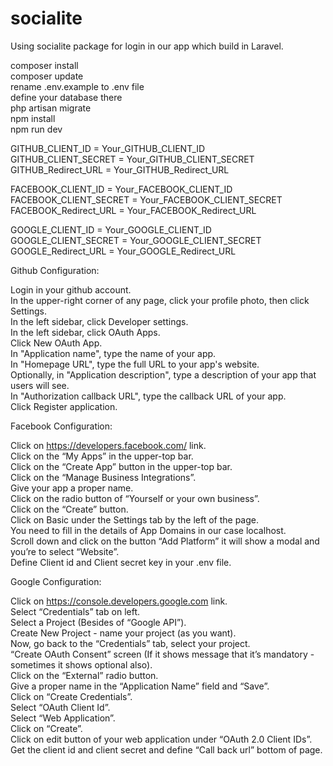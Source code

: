 # socialite
Using socialite package for login in our app which build in Laravel.


composer install <br />
composer update <br />
rename .env.example to .env file <br />
define your database there <br />
php artisan migrate <br />
npm install <br />
npm run dev <br />


GITHUB_CLIENT_ID = Your_GITHUB_CLIENT_ID <br />
GITHUB_CLIENT_SECRET = Your_GITHUB_CLIENT_SECRET <br />
GITHUB_Redirect_URL = Your_GITHUB_Redirect_URL <br />

FACEBOOK_CLIENT_ID = Your_FACEBOOK_CLIENT_ID <br />
FACEBOOK_CLIENT_SECRET = Your_FACEBOOK_CLIENT_SECRET <br />
FACEBOOK_Redirect_URL = Your_FACEBOOK_Redirect_URL <br />

GOOGLE_CLIENT_ID = Your_GOOGLE_CLIENT_ID <br />
GOOGLE_CLIENT_SECRET = Your_GOOGLE_CLIENT_SECRET <br />
GOOGLE_Redirect_URL = Your_GOOGLE_Redirect_URL <br />


Github Configuration: <br />

Login in your github account. <br />
In the upper-right corner of any page, click your profile photo, then click Settings. <br />
In the left sidebar, click Developer settings. <br />
In the left sidebar, click OAuth Apps. <br />
Click New OAuth App. <br />
In "Application name", type the name of your app. <br />
In "Homepage URL", type the full URL to your app's website. <br />
Optionally, in "Application description", type a description of your app that users will see. <br />
In "Authorization callback URL", type the callback URL of your app. <br />
Click Register application. <br />


Facebook Configuration: <br />

Click on https://developers.facebook.com/ link. <br />
Click on the “My Apps” in the upper-top bar. <br />
Click on the “Create App” button in the upper-top bar. <br />
Click on the “Manage Business Integrations”. <br />
Give your app a proper name. <br />
Click on the radio button of “Yourself or your own business”. <br />
Click on the “Create” button. <br />
Click on Basic under the Settings tab by the left of the page. <br />
You need to fill in the details of App Domains in our case localhost. <br />
 Scroll down and click on the button “Add Platform” it will show a modal and you’re to select “Website”. <br />
 Define Client id and Client secret key in your .env file. <br />


Google Configuration: <br />

Click on https://console.developers.google.com link. <br />
Select “Credentials” tab on left. <br />
Select a Project (Besides of “Google API”). <br />
Create New Project - name your project (as you want). <br />
Now, go back to the “Credentials” tab, select your project. <br />
“Create OAuth Consent” screen (If it shows message that it’s mandatory - sometimes it shows optional also). <br />
Click on the “External” radio button. <br />
Give a proper name in the “Application Name” field and “Save”. <br />
Click on “Create Credentials”. <br />
 Select “OAuth Client Id”. <br />
 Select “Web Application”. <br />
 Click on “Create”. <br />
 Click on edit button of your web application under “OAuth 2.0 Client IDs”. <br />
 Get the client id and client secret and define “Call back url” bottom of page.

